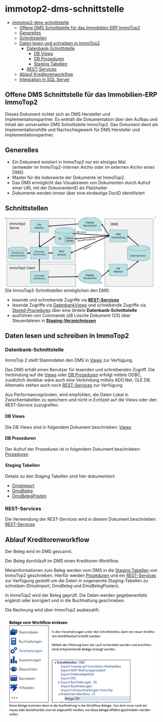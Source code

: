 # immotop2-dms-schnittstelle

- [immotop2-dms-schnittstelle](#immotop2-dms-schnittstelle)
  - [Offene DMS Schnittstelle für das Immobilien-ERP ImmoTop2](#offene-dms-schnittstelle-für-das-immobilien-erp-immotop2)
  - [Generelles](#generelles)
  - [Schnittstellen](#schnittstellen)
  - [Daten lesen und schreiben in ImmoTop2](#daten-lesen-und-schreiben-in-immotop2)
    - [Datenbank-Schnittstelle](#datenbank-schnittstelle)
      - [DB Views](#db-views)
      - [DB Prozeduren](#db-prozeduren)
      - [Staging Tabellen](#staging-tabellen)
    - [REST-Services](#rest-services)
  - [Ablauf Kreditorenworkflow](#ablauf-kreditorenworkflow)
  - [Integration in SQL Server](IntegrationSQLServer.md)
## Offene DMS Schnittstelle für das Immobilien-ERP ImmoTop2

Dieses Dokument richtet sich an DMS Hersteller und Implementationspartner. Es enthält die Dokumentation über den Aufbau und Inhalt der universellen DMS Schnittstelle ImmoTop2. Das Dokument dient als Implementationshilfe und Nachschlagewerk für DMS Hersteller und Implementationspartner.

## Generelles
-	Ein Dokument existiert in ImmoTop2 nur ein einziges Mal.</br>(entweder im ImmoTop2-internen Archiv oder im externen Archiv eines DMS)
-	Master für die Indexwerte der Dokumente ist ImmoTop2.
-	Das DMS ermöglicht das Visualisieren von Dokumenten durch Aufruf einer URL mit der DokumentenID als Platzhalter
-	Dokumente werden immer über eine eindeutige DocID identifiziert

## Schnittstellen

<img src="./_images/Uebersicht.jpg" alt="Übersicht" style="float:left; margin-right:10px;" />

Die ImmoTop2-Schnittstellen ermöglichen den DMS:
- lesende und schreibende Zugriffe via <b>[REST-Services](RestService.md)</b>
- lesende Zugriffe via [DatenbankViews](UebersichtViews.md) und schreibende Zugriffe via [Stored-Procedures](EinsatzProzeduren.md) über eine direkte <b>Datenbank-Schnittstelle</b> 
- ausführen von Commands (zB Lösche Dokument 123) über Steuerdateien in <b>[Staging-Verzeichnissen](StagingVerzeichnisse.md)</b>

## Daten lesen und schreiben in ImmoTop2

### Datenbank-Schnittstelle
ImmoTop 2 stellt Stammdaten den DMS in [Views](UebersichtViews.md) zur Verfügung.

Das DMS erhält einen Benutzer für lesenden und schreibenden Zugriff. Die Verbindung auf die [Views](UebersichtViews.md) oder [DB Prozeduren](EinsatzProzeduren.md) erfolgt mittels ODBC, zusätzlich denkbar wäre auch eine Verbindung mittels ADO.Net, OLE.DB. Alternativ stehen auch noch [REST-Services](RestService.md) zur Verfügung.

Aus Performancegründen, wird empfohlen, die Daten Lokal in Zwischentabellen zu speichern und nicht in Echtzeit auf die Views oder den REST-Service zuzugreifen.

#### DB Views

Die DB Views sind in folgendem Dokument beschrieben: [Views](UebersichtViews.md)

#### DB Prozeduren

Der Aufruf der Prozeduren ist in folgendem Dokument beschrieben: [Prozeduren](EinsatzProzeduren.md)

#### Staging Tabellen

Details zu den Staging Tabellen sind hier dokumentiert:
- [DmsImport](_stagingTabellen/DmsImport.md)
- [DmsBeleg](_stagingTabellen/DmsBeleg.md)
- [DmsBelegPosten](_stagingTabellen/DmsBelegPosten.md)

### REST-Services

Die Verwendung der REST-Services wird in diesem Dokument beschrieben: [REST-Services](RestService.md)


## Ablauf Kreditorenworkflow

Der Beleg wird im DMS gescannt.

Der Beleg durchläuft im DMS einen Kreditoren-Workflow.

Metainformationen zum Beleg werden vom DMS in die [Staging Tabellen](#staging-tabellen) von ImmoTop2 geschrieben. Hierfür werden [Prozeduren](EinsatzProzeduren.md) und ein [REST-Services](RestService.md) zur Verfügung gestellt um die Daten in sogenannte Staging-Tabellen zu schreiben (DmsImport, DmsBeleg und DmsBelegPosten).

In ImmoTop2 wird der Beleg geprüft. Die Daten werden gegebenenfalls ergänzt oder korrigiert und in die Buchhaltung geschrieben.

Die Rechnung wird über ImmoTop2 ausbezahlt.

<img src="./_images/AblaufKrediWF.png" alt="Übersicht" style="float:left; margin-right:10px;" />
